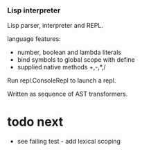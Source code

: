 ### Lisp interpreter

Lisp parser, interpreter and REPL.

language features:

 * number, boolean and lambda literals
 * bind symbols to global scope with define
 * supplied native methods +,-,*,/

Run repl.ConsoleRepl to launch a repl.

Written as sequence of AST transformers.

# todo next
- see failing test - add lexical scoping